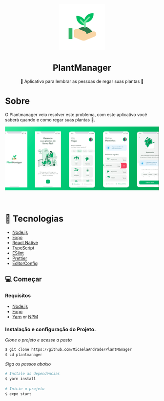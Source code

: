 <div align="center">
  <img src="assets/icon.png" width="150" />
  <h1>PlantManager</h1>
  <p>🌱 Aplicativo para lembrar as pessoas de regar suas plantas 🌱</p>
  
</div>

# Sobre
 O Plantmanager veio resolver este problema, com este aplicativo você saberá quando e como regar suas plantas 🌱.

<div align="center">
  <img src="assets/cover.png" width="700" /> 
</div>

<br>
<br>


# 🚀 Tecnologias

  - [Node.js](https://nodejs.org/en/)
  - [Expo](https://expo.io/)  
  - [React Native](https://reactnative.dev/)
  - [TypeScript](https://www.typescriptlang.org/)
  - [ESlint](https://eslint.org/)
  - [Prettier](https://prettier.io/)
  - [EditorConfig](https://editorconfig.org/)


## 💻  Começar

### Requisitos

- [Node.js](https://nodejs.org/en/)
- [Expo](https://expo.io/)  
- [Yarn](https://classic.yarnpkg.com/) or [NPM](https://www.npmjs.com/)

### Instalação e configuração do Projeto.

*Clone o projeto e acesse a pasta*

```bash
$ git clone https://github.com/MicaelaAndrade/PlantManager
$ cd plantmanager
```

*Siga os passos abaixo*

```bash
# Instale as dependências
$ yarn install

# Inicie o projeto
$ expo start
```
<br>

